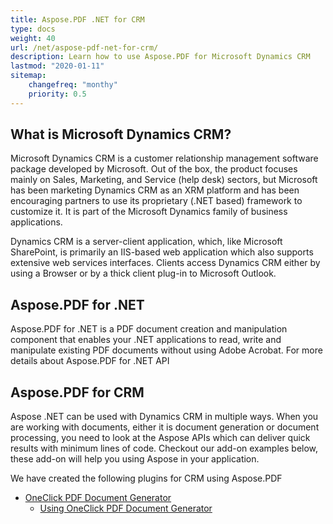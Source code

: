 ```yaml
---
title: Aspose.PDF .NET for CRM
type: docs
weight: 40
url: /net/aspose-pdf-net-for-crm/
description: Learn how to use Aspose.PDF for Microsoft Dynamics CRM
lastmod: "2020-01-11"
sitemap:
    changefreq: "monthy"
    priority: 0.5
---
```


## What is Microsoft Dynamics CRM?

Microsoft Dynamics CRM is a customer relationship management software package developed by Microsoft. Out of the box, the product focuses mainly on Sales, Marketing, and Service (help desk) sectors, but Microsoft has been marketing Dynamics CRM as an XRM platform and has been encouraging partners to use its proprietary (.NET based) framework to customize it. It is part of the Microsoft Dynamics family of business applications.

Dynamics CRM is a server-client application, which, like Microsoft SharePoint, is primarily an IIS-based web application which also supports extensive web services interfaces. Clients access Dynamics CRM either by using a Browser or by a thick client plug-in to Microsoft Outlook.

## Aspose.PDF for .NET

Aspose.PDF for .NET is a PDF document creation and manipulation component that enables your .NET applications to read, write and manipulate existing PDF documents without using Adobe Acrobat.
For more details about Aspose.PDF for .NET API

## Aspose.PDF for CRM

Aspose .NET can be used with Dynamics CRM in multiple ways. When you are working with documents, either it is document generation or document processing, you need to look at the Aspose APIs which can deliver quick results with minimum lines of code. Checkout our add-on examples below, these add-on will help you using Aspose in your application.

We have created the following plugins for CRM using Aspose.PDF

- [OneClick PDF Document Generator](/pdf/net/oneclick-pdf-document-generator/)
  - [Using OneClick PDF Document Generator](/pdf/net/using-oneclick-pdf-document-generator/)
